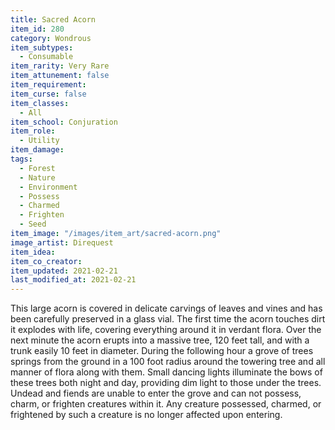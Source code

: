 ```yaml
---
title: Sacred Acorn
item_id: 280
category: Wondrous
item_subtypes: 
  - Consumable
item_rarity: Very Rare
item_attunement: false
item_requirement: 
item_curse: false
item_classes: 
  - All
item_school: Conjuration
item_role: 
  - Utility
item_damage: 
tags:
  - Forest
  - Nature
  - Environment
  - Possess
  - Charmed
  - Frighten
  - Seed
item_image: "/images/item_art/sacred-acorn.png"
image_artist: Direquest
item_idea: 
item_co_creator: 
item_updated: 2021-02-21
last_modified_at: 2021-02-21
---
```


This large acorn is covered in delicate carvings of leaves and vines and has been carefully preserved in a glass vial. The first time the acorn touches dirt it explodes with life, covering everything around it in verdant flora. Over the next minute the acorn erupts into a massive tree, 120 feet tall, and with a trunk easily 10 feet in diameter. During the following hour a grove of trees springs from the ground in a 100 foot radius around the towering tree and all manner of flora along with them. Small dancing lights illuminate the bows of these trees both night and day, providing dim light to those under the trees. Undead and fiends are unable to enter the grove and can not possess, charm, or frighten creatures within it. Any creature possessed, charmed, or frightened by such a creature is no longer affected upon entering.
